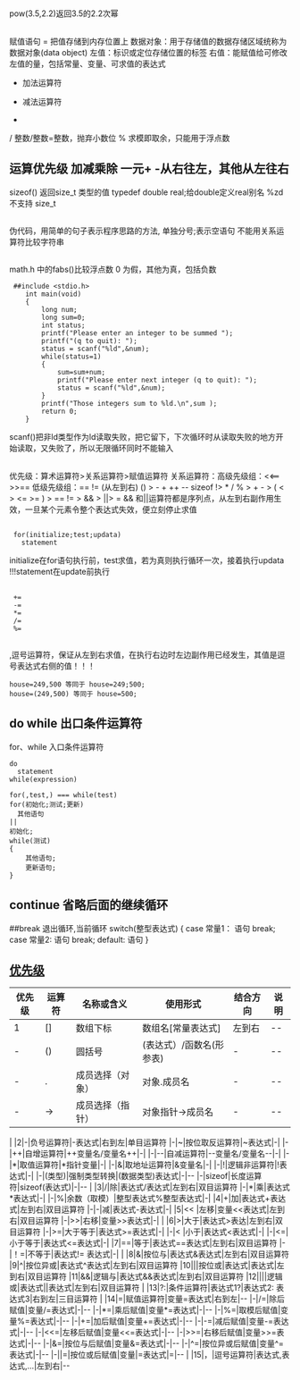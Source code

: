 ##
 pow(3.5,2.2)返回3.5的2.2次幂

##
 赋值语句 = 把值存储到内存位置上
 数据对象：用于存储值的数据存储区域统称为数据对象(data object)
 左值：标识或定位存储位置的标签
 右值：能赋值给可修改左值的量，包括常量、变量、可求值的表达式
 + 加法运算符
 - 减法运算符
 *
 / 整数/整数=整数，抛弃小数位
 % 求模即取余，只能用于浮点数
 ## 运算优先级 加减乘除 一元+ -从右往左，其他从左往右
 sizeof() 返回size_t 类型的值
 typedef double real;给double定义real别名 %zd 不支持 size_t
##
 伪代码，用简单的句子表示程序思路的方法,
 单独分号;表示空语句
 不能用关系运算符比较字符串
##
 math.h 中的fabs()比较浮点数
 0 为假，其他为真，包括负数
```
 ##include <stdio.h>
    int main(void)
    {
        long num;
        long sum=0;
        int status;
        printf("Please enter an integer to be summed ");
        printf("(q to quit): ");
        status = scanf("%ld",&num);
        while(status=1)
        {
            sum=sum+num;
            printf("Please enter next integer (q to quit): ");
            status = scanf("%ld",&num);
        }
        printf("Those integers sum to %ld.\n",sum );
        return 0;
    }
```
scanf()把非ld类型作为ld读取失败，把它留下，下次循环时从读取失败的地方开始读取，又失败了，所以无限循环同时不能输入
##
 优先级：算术运算符>关系运算符>赋值运算符
 关系运算符：高级先级组：<<== >>==
             低级先级组：== !=  (从左到右) 
 () > - + ++ -- sizeof !> * / % > + - > ( < > <= >= ) > == != > && > ||> =
 && 和||运算符都是序列点，从左到右副作用生效，一旦某个元素令整个表达式失效，便立刻停止求值
## 
```
 for(initialize;test;updata)
   statement
 ```
 initialize在for语句执行前，test求值，若为真则执行循环一次，接着执行updata !!!statement在update前执行
##
``` 先运算后将运算结果赋值，优先级同 =
 +=  
 -=
 *=
 /=
 %=
```
##
 ,逗号运算符，保证从左到右求值，在执行右边时左边副作用已经发生，其值是逗号表达式右侧的值！！！
```
house=249,500 等同于 house=249;500;
house=(249,500) 等同于 house=500;
```
## do while 出口条件运算符
 for、while 入口条件运算符
```
do
  statement
while(expression)
```
```
for(,test,) === while(test)
for(初始化;测试;更新)
  其他语句
||
初始化;
while(测试)
{
    其他语句;
    更新语句;
}
```
## continue 省略后面的继续循环

##break 退出循环,当前循环
 switch(整型表达式)
 {
    case 常量1：
        语句
        break;
    case 常量2:
        语句
        break;
    default:
        语句
 }

## [优先级](https://blog.csdn.net/yuliying/article/details/72898132)

|优先级|运算符|名称或含义|使用形式|结合方向|说明
|------|-----|---------|-------|--------|---
|1|[]|数组下标|数组名[常量表达式]|左到右|--
|-|()|圆括号|(表达式）/函数名(形参表)|-|--
|-|.|成员选择（对象）|对象.成员名|-|--
|-|->|成员选择（指针）|对象指针->成员名|-|--
|
|2|-|负号运算符|-表达式|右到左|单目运算符
|-|~|按位取反运算符|~表达式|-|
|-|++|自增运算符|++变量名/变量名++|-|
|-|\-\-|自减运算符|\-\-变量名/变量名\-\-|-|
|-|\*|取值运算符|\*指针变量|-|
|-|&|取地址运算符|&变量名|-|
|-|!|逻辑非运算符|!表达式|-|
|-|(类型)|强制类型转换|(数据类型)表达式|-|--
|-|sizeof|长度运算符|sizeof(表达式)|-|--
|
|3|/|除|表达式/表达式|左到右|双目运算符
|-|\*|乘|表达式\*表达式|-|
|-|%|余数（取模）|整型表达式%整型表达式|-|
|4|+|加|表达式+表达式|左到右|双目运算符
|-|-|减|表达式-表达式|-|
|5|<< |左移|变量<<表达式|左到右|双目运算符
|-|>>|右移|变量>>表达式|-|
|
|6|>|大于|表达式>表达|左到右|双目运算符
|-|>=|大于等于|表达式>=表达式|-|
|-|< |小于|表达式<表达式|-|
|-|<=|小于等于|表达式<=表达式|-|
|7|==|等于|表达式==表达式|左到右|双目运算符
|-|！=|不等于|表达式!= 表达式|-|
|
|8|&|按位与|表达式&表达式|左到右|双目运算符
|9|^|按位异或|表达式^表达式|左到右|双目运算符
|10|\||按位或|表达式|表达式|左到右|双目运算符
|11|&&|逻辑与|表达式&&表达式|左到右|双目运算符
|12|\|\||逻辑或|表达式||表达式|左到右|双目运算符
|
|13|?:|条件运算符|表达式1?|表达式2: 表达式3|右到左|三目运算符
|
|14|=|赋值运算符|变量=表达式|右到左|--
|-|/=|除后赋值|变量/=表达式|-|--
|-|\*=|乘后赋值|变量*=表达式|-|--
|-|%=|取模后赋值|变量%=表达式|-|--
|-|+=|加后赋值|变量+=表达式|-|--
|-|-=|减后赋值|变量-=表达式|-|--
|-|<<=|左移后赋值|变量<<=表达式|-|--
|-|>>=|右移后赋值|变量>>=表达式|-|--
|-|&=|按位与后赋值|变量&=表达式|-|--
|-|^=|按位异或后赋值|变量^=表达式|-|--
|-|\|=|按位或后赋值|变量|=表达式|=|--
|
|15|，|逗号运算符|表达式,表达式,…|左到右|--